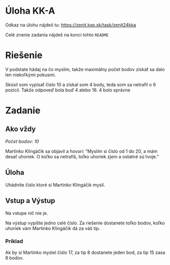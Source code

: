 # Úloha KK-A

Odkaz na úlohu nájdeš tu: https://zenit.ksp.sk/task/zenit24kka

Celé znenie zadania nájdeš na konci tohto `README`

# Riešenie

V podstate hádaj na čo myslím, takže maximálny počet bodov získať sa dalo len niekoľkými pokusmi.

Skúsil som vypísať číslo 10 a získal som 4 body, teda som sa netrafil o 6 pozícií. Takže odpoveď bola
buď 4 alebo 16. 4 bolo správne

# Zadanie

## Ako vždy
_Počet bodov: 10_

Martinko Klingáčik sa objavil a hovorí: “Myslím si číslo od 1 do 20, a mám desať uhoriek. O koľko sa netrafíš, toľko uhoriek zjem a ostatné sú tvoje.”

## Úloha
Uhádnite číslo ktoré si Martinko Klingáčik myslí.

## Vstup a Výstup
Na vstupe nič nie je.

Na výstup vypíšte jedno celé číslo. Za riešenie dostanete toľko bodov, koľko uhoriek vám Martinko Klingáčik dá za váš tip.

### Príklad

Ak by si Martinko myslel číslo 17, za tip 8 dostanete jeden bod, za tip 15 zasa 8 bodov.
